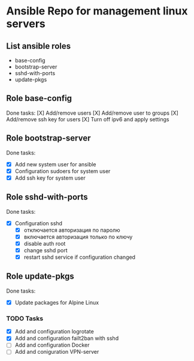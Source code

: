 # Ansible Repo for management linux servers

## List ansible roles
- base-config
- bootstrap-server
- sshd-with-ports
- update-pkgs

## Role base-config
Done tasks:
[X] Add/remove users
[X] Add/remove user to groups
[X] Add/remove ssh key for users
[X] Turn off ipv6 and apply settings


## Role bootstrap-server
Done tasks:
- [X] Add new system user for ansible
- [X] Configuration sudoers for system user
- [X] Add ssh key for system user

## Role sshd-with-ports
Done tasks:
- [X] Configuration sshd
  - [X] отключается авторизация по паролю
  - [X] включается авторизация только по ключу
  - [X] disable auth root
  - [X] change sshd port
  - [X] restart sshd service if configuration changed

## Role update-pkgs
Done tasks:
- [X] Update packages for Alpine Linux


### TODO Tasks
- [X] Add and configuration logrotate
- [X] Add and configuration failt2ban with sshd
- [ ] Add and configuration Docker
- [ ] Add and coniguration VPN-server
